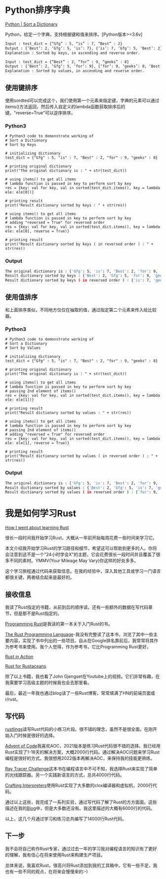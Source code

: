 # Python排序字典

[Python | Sort a Dictionary](https://www.geeksforgeeks.org/python-sort-a-dictionary/)

Python，给定一个字典，支持根据键和值来排序。[Python版本>=3.6v]

```sh
Input : test_dict = {“Gfg” : 5, “is” : 7, “Best” : 2}
Output : {‘Best’: 2, ‘Gfg’: 5, ‘is’: 7}, {‘is’: 7, ‘Gfg’: 5, ‘Best’: 2}
Explanation : Sorted by keys, in ascending and reverse order.

Input : test_dict = {“Best” : 2, “for” : 9, “geeks” : 8}
Output : {‘Best’: 2, ‘Gfg’: 5, ‘for’: 9}, {‘for’: 9, ‘geeks’: 8, ‘Best’: 2}
Explanation : Sorted by values, in ascending and reverse order.
```

## 使用键排序

使用sordted可以完成这个，我们使用第一个元素来指定键，字典的元素可以通过items()方法返回，然后传入自定义的lambda函数获取排序后的键。"reverse=True"可以逆序排序。

### Python3

```python3
# Python3 code to demonstrate working of 
# Sort a Dictionary
# Sort by Keys
  
# initializing dictionary
test_dict = {"Gfg" : 5, "is" : 7, "Best" : 2, "for" : 9, "geeks" : 8}
  
# printing original dictionary
print("The original dictionary is : " + str(test_dict))
  
# using items() to get all items 
# lambda function is passed in key to perform sort by key 
res = {key: val for key, val in sorted(test_dict.items(), key = lambda ele: ele[0])}
  
# printing result 
print("Result dictionary sorted by keys : " + str(res)) 
  
# using items() to get all items 
# lambda function is passed in key to perform sort by key 
# adding "reversed = True" for reversed order
res = {key: val for key, val in sorted(test_dict.items(), key = lambda ele: ele[0], reverse = True)}
  
# printing result 
print("Result dictionary sorted by keys ( in reversed order ) : " + str(res)) 
```

### Output

```sh
The original dictionary is : {'Gfg': 5, 'is': 7, 'Best': 2, 'for': 9, 'geeks': 8}
Result dictionary sorted by keys : {'Best': 2, 'Gfg': 5, 'for': 9, 'geeks': 8, 'is': 7}
Result dictionary sorted by keys ( in reversed order ) : {'is': 7, 'geeks': 8, 'for': 9, 'Gfg': 5, 'Best': 2}
```

## 使用值排序

和上面排序类似，不同地方仅仅在抽取的值，通过指定第二个元素来传入给比较器。

### Python3

```python3
# Python3 code to demonstrate working of 
# Sort a Dictionary
# Sort by Values 
  
# initializing dictionary
test_dict = {"Gfg" : 5, "is" : 7, "Best" : 2, "for" : 9, "geeks" : 8}
  
# printing original dictionary
print("The original dictionary is : " + str(test_dict))
  
# using items() to get all items 
# lambda function is passed in key to perform sort by key 
# passing 2nd element of items()
res = {key: val for key, val in sorted(test_dict.items(), key = lambda ele: ele[1])}
  
# printing result 
print("Result dictionary sorted by values : " + str(res)) 
  
# using items() to get all items 
# lambda function is passed in key to perform sort by key 
# passing 2nd element of items()
# adding "reversed = True" for reversed order
res = {key: val for key, val in sorted(test_dict.items(), key = lambda ele: ele[1], reverse = True)}
  
# printing result 
print("Result dictionary sorted by values ( in reversed order ) : " + str(res))
```

### Output

```sh
The original dictionary is : {'Gfg': 5, 'is': 7, 'Best': 2, 'for': 9, 'geeks': 8}
Result dictionary sorted by values : {'Best': 2, 'Gfg': 5, 'is': 7, 'geeks': 8, 'for': 9}
Result dictionary sorted by values ( in reversed order ) : {'for': 9, 'geeks': 8, 'is': 7, 'Gfg': 5, 'Best': 2}
```

# 我是如何学习Rust

[How I went about learning Rust](https://eli.thegreenplace.net/2022/how-i-went-about-learning-rust/)

很长一段时间我开始学习Rust，大概从一年前开始每周花费一些时间来学习它。

本文介绍我开始学习Rust的学习路径和细节，希望这可以帮助到更多的人。你将会注意到这不是一个"24小时学会X"的主题，它会花费很长一段时间并且覆盖了很多不同的素材。YMMV(Your Mileage May Vary)你这样的好处多多。

这个学习旅程通过代码来获取信息。在我的经验中，深入其他工具或学习一门语言都很关键，两者结合起来是最好的。

## 接收信息

我读了Rust指定的书籍，从前到后的顺序读。还有一些额外的数据在写代码章节，但是那不是Rust指定的。

[Programming Rust](https://www.oreilly.com/library/view/programming-rust-2nd/9781492052586/)是我读的第一本关于入门Rust的书。

[The Rust Programming Language](https://doc.rust-lang.org/book/)-我没有完整读了这本书，浏览了其中一些主要内容，实现了书中列出的一些项目。自从在Google排名靠前后，我常常将其作为参考书来使用。我个人觉得，作为参考书，它比Programming Rust更好。

[Rust in Action](https://www.manning.com/books/rust-in-action)

[Rust for Rustaceans](https://rust-for-rustaceans.com/)

除了以上书籍，我也看了John Gjengset在Youtube上的视频。它们非常有趣，在我需要学习高级主题的时候我也会去那里看。

最后，最近一年我也通过blog读了一些Rust博客，常常填满了HN的前端页面或r/rust。

## 写代码

[rustlings](https://github.com/rust-lang/rustlings)读写Rust代码的小练习片段。很不错的理念，虽然不是很全面。在刚开始入门时候是很好的选择。

[Advent of Code](https://adventofcode.com/)我喜欢AOC，2021版本是练习Rust代码很不错的选择。我已经用Rust实现了1-18天的解决方案，大概2000行代码。通过解决AOC问题来学习Rust编程是很好的方式。我很想用2022版本再解决AOC，来保持我的技能更熟练。

[Ray Tracer Challenge](https://pragprog.com/search/?q=the-ray-tracer-challenge)这本书在编程语言中不可不知，我选择Rust来实现了简单的光线跟踪器。另一个实践新语言的方式，总共4000行代码。

[Crafting Interpreters](https://book.douban.com/subject/35548379/)使用Rust实现了大多数的clox编译器和虚拟机，2000行代码。

通过以上这些，我完成了一系列实验，通过写代码了解了Rust的方方面面。这些描述在我的[Blog](https://eli.thegreenplace.net/tag/rust)中，但是大多数还没有。我这里描述的大概有6000行的代码。

以上，这几个月通过学习和练习总共编写了14000行Rust代码。

## 下一步

我不会将自己称作Rust专家，通过过去一年的学习我对编程语言的知识有了更好的理解，我有信心在将来使用Rust来构建生产项目。

总体来说，我喜欢Rust，很高兴将Rust添加到我的工具箱中。它有一些不足，我也有一些不同的观点，在将来会慢慢来的:-)

